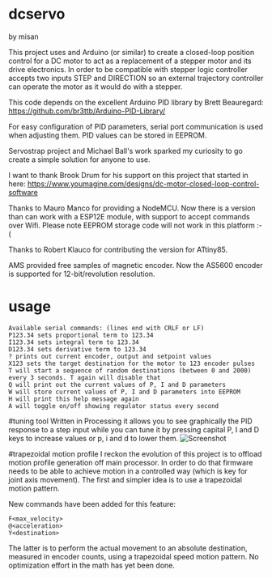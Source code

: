 # dcservo
by misan

This project uses and Arduino (or similar) to create a closed-loop position control for a DC motor to act 
as a replacement of a stepper motor and its drive electronics. In order to be compatible with stepper logic
controller accepts two inputs STEP and DIRECTION so an external trajectory controller can operate the motor
as it would do with a stepper.

This code depends on the excellent Arduino PID library by Brett Beauregard: https://github.com/br3ttb/Arduino-PID-Library/

For easy configuration of PID parameters, serial port communication is used when adjusting them. PID values can
be stored in EEPROM.

Servostrap project and Michael Ball's work sparked my curiosity to go create a simple solution for anyone to use.

I want to thank Brook Drum for his support on this project that started in here: https://www.youmagine.com/designs/dc-motor-closed-loop-control-software

Thanks to Mauro Manco for providing a NodeMCU. Now there is a version than can work with a ESP12E module, with support to accept commands over Wifi. Please note EEPROM storage code will not work in this platform :-(

Thanks to Robert Klauco for contributing the version for ATtiny85.

AMS provided free samples of magnetic encoder. Now the AS5600 encoder is supported for 12-bit/revolution resolution. 

# usage
```
Available serial commands: (lines end with CRLF or LF) 
P123.34 sets proportional term to 123.34
I123.34 sets integral term to 123.34
D123.34 sets derivative term to 123.34
? prints out current encoder, output and setpoint values
X123 sets the target destination for the motor to 123 encoder pulses
T will start a sequence of random destinations (between 0 and 2000) every 3 seconds. T again will disable that
Q will print out the current values of P, I and D parameters
W will store current values of P, I and D parameters into EEPROM
H will print this help message again
A will toggle on/off showing regulator status every second
```

#tuning tool
Written in Processing it allows you to see graphically the PID response to a step input while you can tune it by pressing capital P, I and D keys to increase values or p, i and d to lower them.
![Screenshot](http://i.imgur.com/3c8WySu.png "Tuning tool")

#trapezoidal motion profile
I reckon the evolution of this project is to offload motion profile generation off main processor. In order to do that firmware needs to be able to achieve motion in a controlled way (which is key for joint axis movement). The first and simpler idea is to use a trapezoidal motion pattern.

New commands have been added for this feature: 
```
F<max_velocity>
@<acceleration>
Y<destination> 
```
The latter is to perform the actual movement to an absolute destination, measured in encoder counts, using a trapezoidal speed motion pattern. No optimization effort in the math has yet been done.
